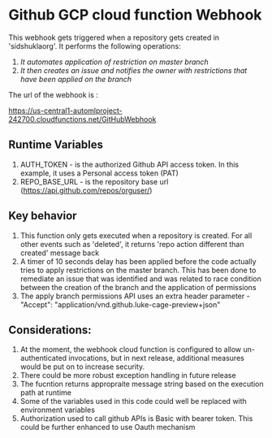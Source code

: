 # Github GCP cloud function Webhook
This webhook gets triggered when a repository gets created in 'sidshuklaorg'. It performs the following operations:

1. *It automates application of restriction on master branch*
1. *It then creates an issue and notifies the owner with restrictions that have been applied on the branch*

The url of the webhook is :

https://us-central1-automlproject-242700.cloudfunctions.net/GitHubWebhook

## Runtime Variables

1. AUTH_TOKEN - is the authorized Github API access token. In this example, it uses a Personal access token (PAT)
1. REPO_BASE_URL - is the repository base url (https://api.github.com/repos/orguser/)

## Key behavior

1. This function only gets executed when a repository is created. For all other events such as 'deleted', it returns 'repo action different than created' message back
1. A timer of 10 seconds delay has been applied before the code actually tries to apply restrictions on the master branch. This has been done to remediate an issue that was identified and was related to race condition between the creation of the branch and the application of permissions
1. The apply branch permissions API uses an extra header parameter - "Accept": "application/vnd.github.luke-cage-preview+json"

## Considerations:

1. At the moment, the webhook cloud function is configured to allow un-authenticated invocations, but in next release, additional         measures would be put on to increase security.
1. There could be more robust exception handling in future release
1. The fucntion returns appropraite message string based on the execution path at runtime
1. Some of the variables used in this code could well be replaced with environment variables
1. Authorization used to call github APIs is Basic with bearer token. This could be further enhanced to use Oauth mechanism




